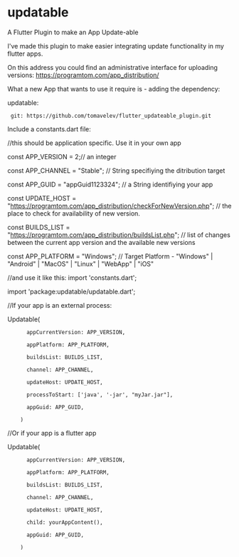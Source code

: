 # updatable

A Flutter Plugin to make an App Update-able

I've made this plugin to make easier integrating update functionality in my flutter apps. 

On this address you could find an administrative interface for uploading versions: 
https://programtom.com/app_distribution/

What a new App that wants to use it require is - adding the dependency: 


 updatable:
 
     git: https://github.com/tomavelev/flutter_updateable_plugin.git


Include a constants.dart file:

//this should be application specific. Use it in your own app

const APP_VERSION = 2;// an integer

const APP_CHANNEL = "Stable"; // String specifiying the ditribution target 

const APP_GUID = "appGuid1123324"; // a String identifiying your app

const UPDATE_HOST = "https://programtom.com/app_distribution/checkForNewVersion.php"; // the place to check for availability of new version. 

const BUILDS_LIST = "https://programtom.com/app_distribution/buildsList.php"; // list of changes between the current app version and the available new versions

const APP_PLATFORM = "Windows"; // Target Platform -  "Windows" | "Android" | "MacOS" | "Linux" | "WebApp" | "iOS"


//and use it like this:
import 'constants.dart';

import 'package:updatable/updatable.dart';

//If your app is an external process:

Updatable(
          
          appCurrentVersion: APP_VERSION,
          
          appPlatform: APP_PLATFORM,
          
          buildsList: BUILDS_LIST,
          
          channel: APP_CHANNEL,
          
          updateHost: UPDATE_HOST,
          
          processToStart: ['java', '-jar', "myJar.jar"],
          
          appGuid: APP_GUID,
          
        )

//Or if your app is a flutter app

Updatable(

          appCurrentVersion: APP_VERSION,
          
          appPlatform: APP_PLATFORM,
          
          buildsList: BUILDS_LIST,
          
          channel: APP_CHANNEL,
          
          updateHost: UPDATE_HOST,
          
          child: yourAppContent(),
          
          appGuid: APP_GUID,
          
        )
